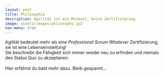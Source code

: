 ```yaml
---
layout: post
title: Philosophie
description: Agilität ist ein Mindset, keine Zertifizierung
image: assets/images/philosophy.jp2
nav-menu: true
---
```


Agilität bedeutet mehr als eine <i>Professional Scrum Whatever</i> Zertifizierung, sie ist eine Lebenseinstellung!<br />Sie beschreibt die Fähigkeit sich immer wieder neu zu erfinden und niemals den Status Quo zu akzeptieren.
<br />
<br />
Hier erfährst du bald mehr dazu. Bleib gespannt...
